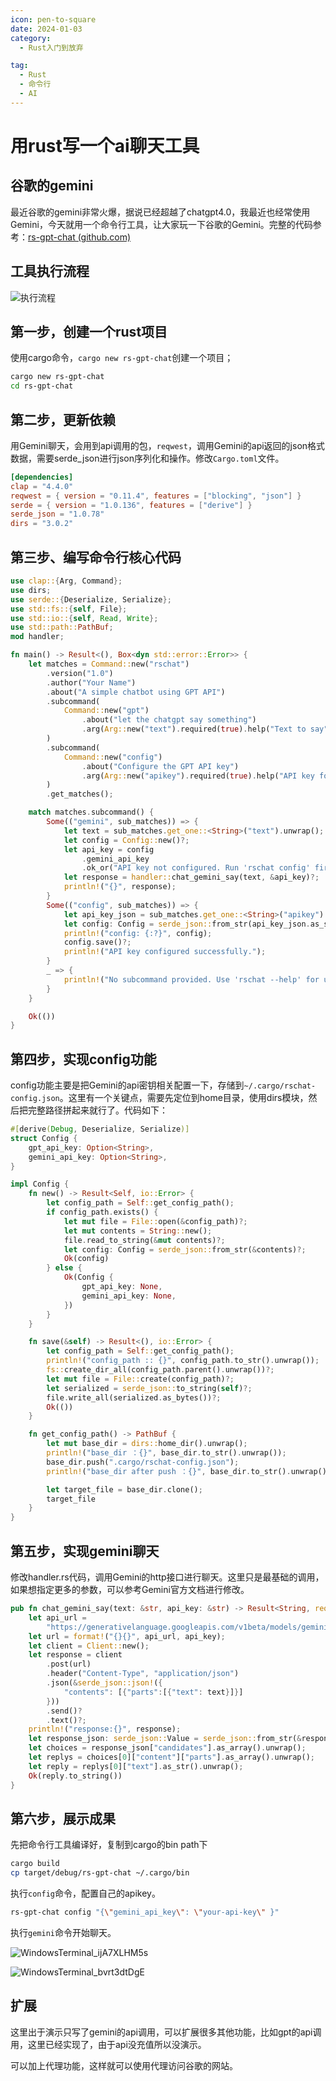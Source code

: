 ```yaml
---
icon: pen-to-square
date: 2024-01-03
category:
  - Rust入门到放弃

tag:
  - Rust
  - 命令行
  - AI
---
```



# 用rust写一个ai聊天工具

## 谷歌的gemini

最近谷歌的gemini非常火爆，据说已经超越了chatgpt4.0，我最近也经常使用Gemini，今天就用一个命令行工具，让大家玩一下谷歌的Gemini。完整的代码参考：[rs-gpt-chat (github.com)](https://github.com/maochunguang/rs-gpt-chat)



## 工具执行流程

![执行流程](https://blog-pics-1252092369.cos.ap-beijing.myqcloud.com/Typora_AxuS5naQOr.png)



## 第一步，创建一个rust项目

使用cargo命令，`cargo new rs-gpt-chat`创建一个项目；

```bash
cargo new rs-gpt-chat
cd rs-gpt-chat
```



## 第二步，更新依赖

用Gemini聊天，会用到api调用的包，`reqwest`，调用Gemini的api返回的json格式数据，需要serde_json进行json序列化和操作。修改`Cargo.toml`文件。

```toml
[dependencies]
clap = "4.4.0"
reqwest = { version = "0.11.4", features = ["blocking", "json"] }
serde = { version = "1.0.136", features = ["derive"] }
serde_json = "1.0.78"
dirs = "3.0.2" 
```



## 第三步、编写命令行核心代码

```rust
use clap::{Arg, Command};
use dirs;
use serde::{Deserialize, Serialize};
use std::fs::{self, File};
use std::io::{self, Read, Write};
use std::path::PathBuf;
mod handler;

fn main() -> Result<(), Box<dyn std::error::Error>> {
    let matches = Command::new("rschat")
        .version("1.0")
        .author("Your Name")
        .about("A simple chatbot using GPT API")
        .subcommand(
            Command::new("gpt")
                .about("let the chatgpt say something")
                .arg(Arg::new("text").required(true).help("Text to say")),
        )
        .subcommand(
            Command::new("config")
                .about("Configure the GPT API key")
                .arg(Arg::new("apikey").required(true).help("API key for GPT")),
        )
        .get_matches();

    match matches.subcommand() {
        Some(("gemini", sub_matches)) => {
            let text = sub_matches.get_one::<String>("text").unwrap();
            let config = Config::new()?;
            let api_key = config
                .gemini_api_key
                .ok_or("API key not configured. Run 'rschat config' first.")?;
            let response = handler::chat_gemini_say(text, &api_key)?;
            println!("{}", response);
        }
        Some(("config", sub_matches)) => {
            let api_key_json = sub_matches.get_one::<String>("apikey").unwrap().to_owned();
            let config: Config = serde_json::from_str(api_key_json.as_str()).unwrap();
            println!("config: {:?}", config);
            config.save()?;
            println!("API key configured successfully.");
        }
        _ => {
            println!("No subcommand provided. Use 'rschat --help' for usage information.");
        }
    }

    Ok(())
}
```



## 第四步，实现config功能

config功能主要是把Gemini的api密钥相关配置一下，存储到`~/.cargo/rschat-config.json`。这里有一个关键点，需要先定位到home目录，使用dirs模块，然后把完整路径拼起来就行了。代码如下：

```rust
#[derive(Debug, Deserialize, Serialize)]
struct Config {
    gpt_api_key: Option<String>,
    gemini_api_key: Option<String>,
}

impl Config {
    fn new() -> Result<Self, io::Error> {
        let config_path = Self::get_config_path();
        if config_path.exists() {
            let mut file = File::open(&config_path)?;
            let mut contents = String::new();
            file.read_to_string(&mut contents)?;
            let config: Config = serde_json::from_str(&contents)?;
            Ok(config)
        } else {
            Ok(Config {
                gpt_api_key: None,
                gemini_api_key: None,
            })
        }
    }

    fn save(&self) -> Result<(), io::Error> {
        let config_path = Self::get_config_path();
        println!("config_path :: {}", config_path.to_str().unwrap());
        fs::create_dir_all(config_path.parent().unwrap())?;
        let mut file = File::create(config_path)?;
        let serialized = serde_json::to_string(self)?;
        file.write_all(serialized.as_bytes())?;
        Ok(())
    }

    fn get_config_path() -> PathBuf {
        let mut base_dir = dirs::home_dir().unwrap();
        println!("base_dir ：{}", base_dir.to_str().unwrap());
        base_dir.push(".cargo/rschat-config.json");
        println!("base_dir after push ：{}", base_dir.to_str().unwrap());

        let target_file = base_dir.clone();
        target_file
    }
}
```



## 第五步，实现gemini聊天

修改handler.rs代码，调用Gemini的http接口进行聊天。这里只是最基础的调用，如果想指定更多的参数，可以参考Gemini官方文档进行修改。

```rust
pub fn chat_gemini_say(text: &str, api_key: &str) -> Result<String, reqwest::Error> {
    let api_url =
        "https://generativelanguage.googleapis.com/v1beta/models/gemini-pro:generateContent?key=";
    let url = format!("{}{}", api_url, api_key);
    let client = Client::new();
    let response = client
        .post(url)
        .header("Content-Type", "application/json")
        .json(&serde_json::json!({
            "contents": [{"parts":[{"text": text}]}]
        }))
        .send()?
        .text()?;
    println!("response:{}", response);
    let response_json: serde_json::Value = serde_json::from_str(&response).unwrap();
    let choices = response_json["candidates"].as_array().unwrap();
    let replys = choices[0]["content"]["parts"].as_array().unwrap();
    let reply = replys[0]["text"].as_str().unwrap();
    Ok(reply.to_string())
}
```



## 第六步，展示成果

先把命令行工具编译好，复制到cargo的bin path下

```bash
cargo build
cp target/debug/rs-gpt-chat ~/.cargo/bin

```

执行`config`命令，配置自己的apikey。

```bash
rs-gpt-chat config "{\"gemini_api_key\": \"your-api-key\" }"
```

执行`gemini`命令开始聊天。

![WindowsTerminal_ijA7XLHM5s](https://blog-pics-1252092369.cos.ap-beijing.myqcloud.com/WindowsTerminal_ijA7XLHM5s.png)



![WindowsTerminal_bvrt3dtDgE](https://blog-pics-1252092369.cos.ap-beijing.myqcloud.com/WindowsTerminal_bvrt3dtDgE.png)



## 扩展

这里出于演示只写了gemini的api调用，可以扩展很多其他功能，比如gpt的api调用，这里已经实现了，由于api没充值所以没演示。

可以加上代理功能，这样就可以使用代理访问谷歌的网站。
